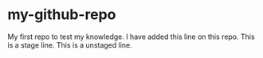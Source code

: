 # my-github-repo
My first repo to test my knowledge.
I have added this line on this repo.
This is a stage line.
This is a unstaged line.
